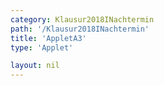 ```yaml
---
category: Klausur2018INachtermin
path: '/Klausur2018INachtermin'
title: 'AppletA3'
type: 'Applet'

layout: nil
---
```

<link type="text/css" href="https://cdnjs.cloudflare.com/ajax/libs/jsxgraph/0.99.6/jsxgraph.css"><link rel="stylesheet" type="text/css" href="//cdnjs.cloudflare.com/ajax/libs/jsxgraph/0.99.7/jsxgraph.css" />
<div id="1e7c4657-9bfe-4760-98ec-967a085ad2c4" class="jxgbox" style="width:500px; height:500px">
<script type="text/javascript">
    (function() {
	var board = JXG.JSXGraph.initBoard('1e7c4657-9bfe-4760-98ec-967a085ad2c4', {
                boundingbox: [-8, 8, 8, -8],
                axis: false
                
            });
	var A = board.create('point', [-3,0], {fixed:true});
var B = board.create('point', [3,0], {fixed:true});

var Dcp= board.create('point', [-8,0], {visible:false})
var Dc= board.create('circle', [A,Dcp], {visible:false})
var D = board.create('glider', [-1,5,Dc], {color:'orange'})

var AB = board.create('line', [A,B], {straightFirst:false, straightLast:false})

var C = board.create('point', [function(){return -D.X()}, function(){return D.Y()}], {name:'C'})
var DC = board.create('line', [D,C], {straightFirst:false, straightLast:false})

var AD = board.create('line', [A,D], {straightFirst:false, straightLast:false})

var CB = board.create('line', [C,B], {straightFirst:false, straightLast:false})

var phi = board.create('angle', [B,A,D], {radius:2, name:'phi'});
board.create('text', [3,7,function(){return 'phi = '+Math.round(phi.Value()*180/Math.PI)}], {fontsize: 18, fixed:true})
board.create('text', [-3,-3,'M I 2018 NT A 3'], {fontsize: 18, fixed:true});
board.create('text', [3,6,function(){return 'A = '+Math.round(100*((((D.X()*-1)+C.X())+6)/2)*D.Y())/100+' FE'}], {fontsize: 18, fixed:true})
})()
  </script>
  </div>
